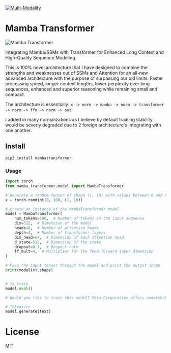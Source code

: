 [![Multi-Modality](agorabanner.png)](https://discord.gg/qUtxnK2NMf)

# Mamba Transformer

![Mamba Transformer](/mm_transformer.png)

Integrating Mamba/SSMs with Transformer for Enhanced Long Context and High-Quality Sequence Modeling.

This is 100% novel architecture that I have designed to combine the strengths and weaknesses out of SSMs and Attention for an all-new advanced architecture with the purpose of surpassing our old limits. Faster processing speed, longer context lengths, lower perplexity over long sequences, enhanced and superior reasoning while remaining small and compact.

The architecture is essentially: `x -> norm -> mamba -> norm -> transformer -> norm -> ffn -> norm -> out`.

I added in many normalizations as I believe by default training stability would be severly degraded due to 2 foreign architecture's integrating with one another.


## Install
`pip3 install mambatransformer`


### Usage
```python
import torch
from mamba_transformer.model import MambaTransformer

# Generate a random tensor of shape (1, 10) with values between 0 and 99
x = torch.randint(0, 100, (1, 10))

# Create an instance of the MambaTransformer model
model = MambaTransformer(
    num_tokens=100,  # Number of tokens in the input sequence
    dim=512,  # Dimension of the model
    heads=8,  # Number of attention heads
    depth=4,  # Number of transformer layers
    dim_head=64,  # Dimension of each attention head
    d_state=512,  # Dimension of the state
    dropout=0.1,  # Dropout rate
    ff_mult=4,  # Multiplier for the feed-forward layer dimension
)

# Pass the input tensor through the model and print the output shape
print(model(x).shape)


# to train
model.eval()

# Would you like to train this model? Zeta Corporation offers unmatchable GPU clusters at unbeatable prices, let's partner!

# Tokenizer
model.generate(text)


```

# License
MIT



